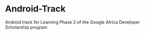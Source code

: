 # Android-Track
Android track for Learning Phase 2 of the Google Africa Developer Scholarship program
